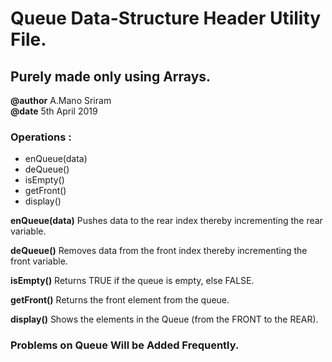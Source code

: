 # Queue Data-Structure Header Utility File.
## Purely made only using Arrays.

**@author** A.Mano Sriram <br/>
**@date** 5th April 2019

### Operations :

- enQueue(data)
- deQueue()
- isEmpty()
- getFront()
- display()


**enQueue(data)**  Pushes data to the rear index thereby incrementing the rear variable. <br/>
                  
**deQueue()**      Removes data from the front index thereby incrementing the front variable. <br/>
                  
**isEmpty()**      Returns TRUE if the queue is empty, else FALSE. <br/>
                  
**getFront()**     Returns the front element from the queue. <br/>
                  
**display()**      Shows the elements in the Queue (from the FRONT to the REAR). <br/>

### Problems on Queue Will be Added Frequently.
